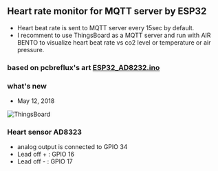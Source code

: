 ## Heart rate monitor for MQTT server by ESP32
- Heart beat rate is sent to MQTT server every 15sec by default.
- I recomment to use ThingsBoard as a MQTT server and run with 
  AIR BENTO to visualize heart beat rate vs co2 level 
  or temperature or air pressure.

### based on pcbreflux's art [ESP32_AD8232.ino]( https://github.com/pcbreflux/espressif/tree/master/esp32/arduino/sketchbook/ESP32_AD8232)

### what's new
- May 12, 2018 

![ThingsBoard](https://github.com/coniferconifer/ESP32_Heart_Rate_MQTT/blob/master/ThingsBoardHR.png)

### Heart sensor AD8323
- analog output is connected to GPIO 34
- Lead off + : GPIO 16
- Lead off - : GPIO 17

